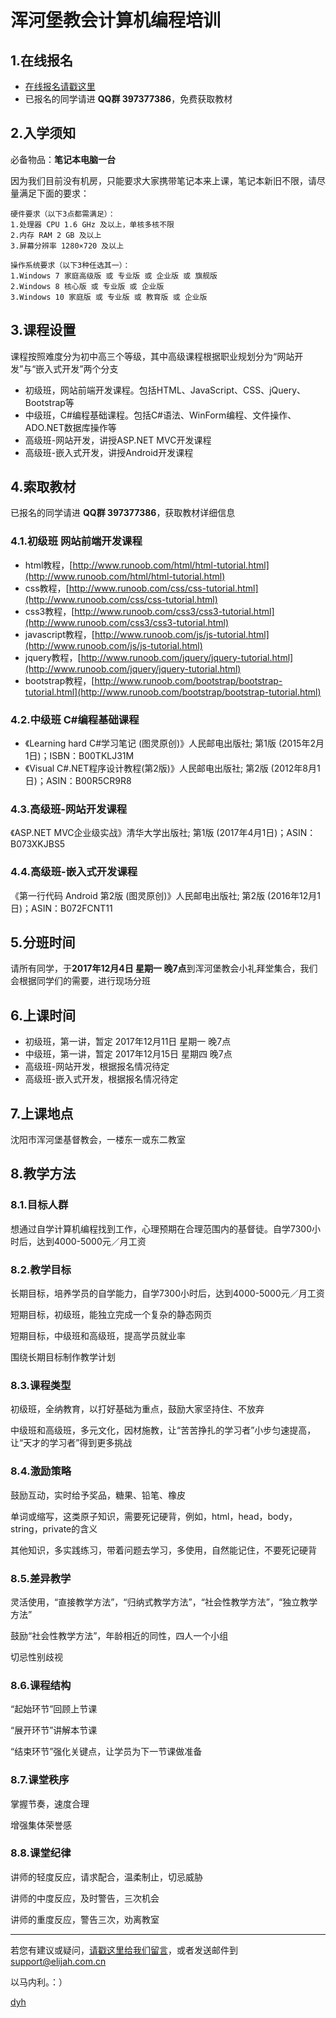 # 浑河堡教会计算机编程培训

## 1.在线报名
- [在线报名请戳这里](https://www.wenjuan.in/s/f6zyum/)
- 已报名的同学请进 **QQ群 397377386**，免费获取教材


## 2.入学须知
必备物品：**笔记本电脑一台**

因为我们目前没有机房，只能要求大家携带笔记本来上课，笔记本新旧不限，请尽量满足下面的要求：

    硬件要求（以下3点都需满足）：
    1.处理器 CPU 1.6 GHz 及以上，单核多核不限
    2.内存 RAM 2 GB 及以上
    3.屏幕分辨率 1280×720 及以上

    操作系统要求（以下3种任选其一）：
    1.Windows 7 家庭高级版 或 专业版 或 企业版 或 旗舰版
    2.Windows 8 核心版 或 专业版 或 企业版
    3.Windows 10 家庭版 或 专业版 或 教育版 或 企业版


## 3.课程设置
课程按照难度分为初中高三个等级，其中高级课程根据职业规划分为“网站开发”与“嵌入式开发”两个分支

- 初级班，网站前端开发课程。包括HTML、JavaScript、CSS、jQuery、Bootstrap等
- 中级班，C#编程基础课程。包括C#语法、WinForm编程、文件操作、ADO.NET数据库操作等
- 高级班-网站开发，讲授ASP.NET MVC开发课程
- 高级班-嵌入式开发，讲授Android开发课程


## 4.索取教材
已报名的同学请进 **QQ群 397377386**，获取教材详细信息

### 4.1.初级班 网站前端开发课程
- html教程，[http://www.runoob.com/html/html-tutorial.html](http://www.runoob.com/html/html-tutorial.html)
- css教程，[http://www.runoob.com/css/css-tutorial.html](http://www.runoob.com/css/css-tutorial.html)
- css3教程，[http://www.runoob.com/css3/css3-tutorial.html](http://www.runoob.com/css3/css3-tutorial.html)
- javascript教程，[http://www.runoob.com/js/js-tutorial.html](http://www.runoob.com/js/js-tutorial.html)
- jquery教程，[http://www.runoob.com/jquery/jquery-tutorial.html](http://www.runoob.com/jquery/jquery-tutorial.html)
- bootstrap教程，[http://www.runoob.com/bootstrap/bootstrap-tutorial.html](http://www.runoob.com/bootstrap/bootstrap-tutorial.html)

### 4.2.中级班 C#编程基础课程
- 《Learning hard C#学习笔记 (图灵原创)》人民邮电出版社; 第1版 (2015年2月1日)；ISBN：B00TKLJ31M
- 《Visual C#.NET程序设计教程(第2版)》人民邮电出版社; 第2版 (2012年8月1日)；ASIN：B00R5CR9R8

### 4.3.高级班-网站开发课程
《ASP.NET MVC企业级实战》清华大学出版社; 第1版 (2017年4月1日)；ASIN：B073XKJBS5

### 4.4.高级班-嵌入式开发课程
《第一行代码 Android 第2版 (图灵原创)》人民邮电出版社; 第2版 (2016年12月1日)；ASIN：B072FCNT11


## 5.分班时间
请所有同学，于**2017年12月4日 星期一 晚7点**到浑河堡教会小礼拜堂集合，我们会根据同学们的需要，进行现场分班


## 6.上课时间
- 初级班，第一讲，暂定 2017年12月11日 星期一 晚7点
- 中级班，第一讲，暂定 2017年12月15日 星期四 晚7点
- 高级班-网站开发，根据报名情况待定
- 高级班-嵌入式开发，根据报名情况待定


## 7.上课地点
沈阳市浑河堡基督教会，一楼东一或东二教室


## 8.教学方法

### 8.1.目标人群
想通过自学计算机编程找到工作，心理预期在合理范围内的基督徒。自学7300小时后，达到4000-5000元／月工资


### 8.2.教学目标
长期目标，培养学员的自学能力，自学7300小时后，达到4000-5000元／月工资

短期目标，初级班，能独立完成一个复杂的静态网页

短期目标，中级班和高级班，提高学员就业率

围绕长期目标制作教学计划


### 8.3.课程类型
初级班，全纳教育，以打好基础为重点，鼓励大家坚持住、不放弃

中级班和高级班，多元文化，因材施教，让“苦苦挣扎的学习者”小步匀速提高，让“天才的学习者”得到更多挑战


### 8.4.激励策略
鼓励互动，实时给予奖品，糖果、铅笔、橡皮

单词或缩写，这类原子知识，需要死记硬背，例如，html，head，body，string，private的含义

其他知识，多实践练习，带着问题去学习，多使用，自然能记住，不要死记硬背


### 8.5.差异教学
灵活使用，“直接教学方法”，“归纳式教学方法”，“社会性教学方法”，“独立教学方法”

鼓励“社会性教学方法”，年龄相近的同性，四人一个小组

切忌性别歧视


### 8.6.课程结构
“起始环节”回顾上节课

“展开环节”讲解本节课

“结束环节”强化关键点，让学员为下一节课做准备


### 8.7.课堂秩序
掌握节奏，速度合理

增强集体荣誉感


### 8.8.课堂纪律
讲师的轻度反应，请求配合，温柔制止，切忌威胁

讲师的中度反应，及时警告，三次机会

讲师的重度反应，警告三次，劝离教室


--------------

若您有建议或疑问，[请戳这里给我们留言](https://github.com/ElijahLabs/7300/issues)，或者发送邮件到[support@elijah.com.cn](mailto:support@elijah.com.cn)

以马内利。：）

[dyh](https://github.com/dyh)
